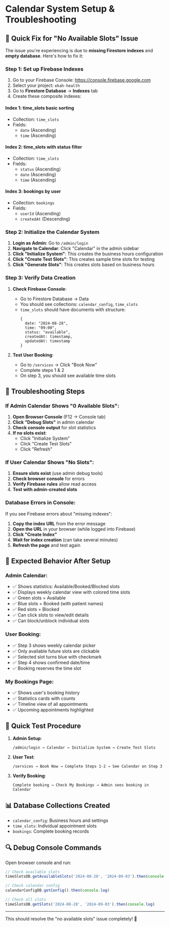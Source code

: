 # Calendar System Setup & Troubleshooting

## 🔧 Quick Fix for "No Available Slots" Issue

The issue you're experiencing is due to **missing Firestore indexes** and **empty database**. Here's how to fix it:

### Step 1: Set up Firebase Indexes

1. Go to your Firebase Console: https://console.firebase.google.com
2. Select your project: `ekah-health`
3. Go to **Firestore Database** → **Indexes** tab
4. Create these composite indexes:

#### Index 1: time_slots basic sorting
- Collection: `time_slots`
- Fields:
  - `date` (Ascending)
  - `time` (Ascending)

#### Index 2: time_slots with status filter
- Collection: `time_slots` 
- Fields:
  - `status` (Ascending)
  - `date` (Ascending)
  - `time` (Ascending)

#### Index 3: bookings by user
- Collection: `bookings`
- Fields:
  - `userId` (Ascending)
  - `createdAt` (Descending)

### Step 2: Initialize the Calendar System

1. **Login as Admin**: Go to `/admin/login`
2. **Navigate to Calendar**: Click "Calendar" in the admin sidebar
3. **Click "Initialize System"**: This creates the business hours configuration
4. **Click "Create Test Slots"**: This creates sample time slots for testing
5. **Click "Generate Slots"**: This creates slots based on business hours

### Step 3: Verify Data Creation

1. **Check Firebase Console**:
   - Go to Firestore Database → Data
   - You should see collections: `calendar_config`, `time_slots`
   - `time_slots` should have documents with structure:
     ```
     {
       date: "2024-08-28",
       time: "09:00", 
       status: "available",
       createdAt: timestamp,
       updatedAt: timestamp
     }
     ```

2. **Test User Booking**:
   - Go to `/services` → Click "Book Now" 
   - Complete steps 1 & 2
   - On step 3, you should see available time slots

## 🐛 Troubleshooting Steps

### If Admin Calendar Shows "0 Available Slots":

1. **Open Browser Console** (F12 → Console tab)
2. **Click "Debug Slots"** in admin calendar
3. **Check console output** for slot statistics
4. **If no slots exist**:
   - Click "Initialize System"
   - Click "Create Test Slots" 
   - Click "Refresh"

### If User Calendar Shows "No Slots":

1. **Ensure slots exist** (use admin debug tools)
2. **Check browser console** for errors
3. **Verify Firebase rules** allow read access
4. **Test with admin-created slots**

### Database Errors in Console:

If you see Firebase errors about "missing indexes":

1. **Copy the index URL** from the error message
2. **Open the URL** in your browser (while logged into Firebase)
3. **Click "Create Index"**
4. **Wait for index creation** (can take several minutes)
5. **Refresh the page** and test again

## 🎯 Expected Behavior After Setup

### Admin Calendar:
- ✅ Shows statistics: Available/Booked/Blocked slots
- ✅ Displays weekly calendar view with colored time slots
- ✅ Green slots = Available
- ✅ Blue slots = Booked (with patient names)  
- ✅ Red slots = Blocked
- ✅ Can click slots to view/edit details
- ✅ Can block/unblock individual slots

### User Booking:
- ✅ Step 3 shows weekly calendar picker
- ✅ Only available future slots are clickable
- ✅ Selected slot turns blue with checkmark
- ✅ Step 4 shows confirmed date/time
- ✅ Booking reserves the time slot

### My Bookings Page:
- ✅ Shows user's booking history
- ✅ Statistics cards with counts
- ✅ Timeline view of all appointments
- ✅ Upcoming appointments highlighted

## 🚀 Quick Test Procedure

1. **Admin Setup**:
   ```
   /admin/login → Calendar → Initialize System → Create Test Slots
   ```

2. **User Test**:
   ```
   /services → Book Now → Complete Steps 1-2 → See Calendar on Step 3
   ```

3. **Verify Booking**:
   ```
   Complete booking → Check My Bookings → Admin sees booking in Calendar
   ```

## 📊 Database Collections Created

- `calendar_config`: Business hours and settings
- `time_slots`: Individual appointment slots
- `bookings`: Complete booking records

## 🔍 Debug Console Commands

Open browser console and run:

```javascript
// Check available slots
timeSlotsDB.getAvailableSlots('2024-08-28', '2024-09-03').then(console.log)

// Check calendar config  
calendarConfigDB.getConfig().then(console.log)

// Check all slots
timeSlotsDB.getSlots('2024-08-28', '2024-09-03').then(console.log)
```

---

This should resolve the "no available slots" issue completely! 🎉